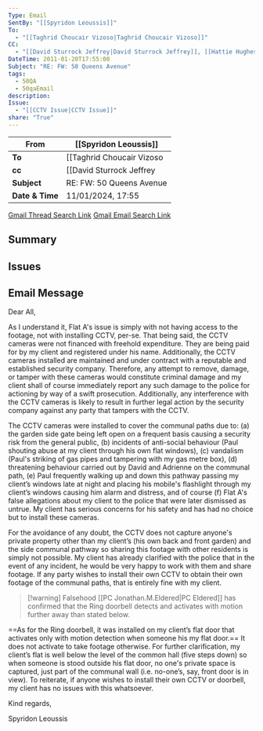 ```yaml
---
Type: Email
SentBy: "[[Spyridon Leoussis]]"
To:
  - "[[Taghrid Choucair Vizoso|Taghrid Choucair Vizoso]]"
CC:
  - "[[David Sturrock Jeffrey|David Sturrock Jeffrey]], [[Hattie Hughes|Hattie Hughes]], [[Jonathan.M.Eldered|Jonathan.M.Eldered]], [[Paul Stroud|Paul Stroud]], [[Adrienne Jeffrey|Adrienne Jeffrey]], can.mustafa@met.police.uk, [[Hazem El Akhnawy|Hazem El Akhnawy]]"
DateTime: 2011-01-20T17:55:00
Subject: "RE: FW: 50 Queens Avenue"
tags:
  - 50QA
  - 50qaEmail
description: 
Issue:
  - "[[CCTV Issue|CCTV Issue]]"
share: "True"
---
```

| From | [[Spyridon Leoussis]] |
| ---- | ---- |
| **To** | [[Taghrid Choucair Vizoso|Taghrid Choucair Vizoso]] |
| **cc** | [[David Sturrock Jeffrey|David Sturrock Jeffrey]]<br> [[Hattie Hughes|Hattie Hughes]]<br> [[Jonathan.M.Eldered|Jonathan.M.Eldered]]<br> [[Paul Stroud|Paul Stroud]]<br> [[Adrienne Jeffrey|Adrienne Jeffrey]]<br> can.mustafa@met.police.uk<br> [[Hazem El Akhnawy|Hazem El Akhnawy]]|
| **Subject** | RE: FW: 50 Queens Avenue |
| **Date & Time** |11/01/2024, 17:55|
[Gmail Thread Search Link](https://mail.google.com/mail/u/0/#search/subject%3A(50+Queens+Avenue)+after%3A2023%2F01%2F11+before%3A2024%2F01%2F12)
[Gmail Email Search Link](https://mail.google.com/mail/u/0/#search/subject%3A(RE%3A%20FW%3A%2050%20Queens%20Avenue)%20after%3A2023%2F12%2F10%20before%3A2024%2F02%2F10)
## Summary

## Issues

## Email Message
Dear All,

As I understand it, Flat A's issue is simply with not having access to the footage, not with installing CCTV, per-se. That being said, the CCTV cameras were not financed with freehold expenditure. They are being paid for by my client and registered under his name. Additionally, the CCTV cameras installed are maintained and under contract with a reputable and established security company. Therefore, any attempt to remove, damage, or tamper with these cameras would constitute criminal damage and my client shall of course immediately report any such damage to the police for actioning by way of a swift prosecution. Additionally, any interference with the CCTV cameras is likely to result in further legal action by the security company against any party that tampers with the CCTV.

The CCTV cameras were installed to cover the communal paths due to: (a) the garden side gate being left open on a frequent basis causing a security risk from the general public, (b) incidents of anti-social behaviour (Paul shouting abuse at my client through his own flat windows), (c) vandalism (Paul's striking of gas pipes and tampering with my gas metre box), (d) threatening behaviour carried out by David and Adrienne on the communal path, (e) Paul frequently walking up and down this pathway passing my client’s windows late at night and placing his mobile's flashlight through my client’s windows causing him alarm and distress, and of course (f) Flat A's false allegations about my client to the police that were later dismissed as untrue. My client has serious concerns for his safety and has had no choice but to install these cameras.

For the avoidance of any doubt, the CCTV does not capture anyone's private property other than my client’s (his own back and front garden) and the side communal pathway so sharing this footage with other residents is simply not possible. My client has already clarified with the police that in the event of any incident, he would be very happy to work with them and share footage. If any party wishes to install their own CCTV to obtain their own footage of the communal paths, that is entirely fine with my client.

> [!warning] Falsehood
> [[PC Jonathan.M.Eldered|PC Eldered]] has confirmed that the Ring doorbell detects and activates with motion further away than stated below.

==As for the Ring doorbell, it was installed on my client’s flat door that activates only with motion detection when someone his my flat door.== It does not activate to take footage otherwise. For further clarification, my client’s flat is well below the level of the common hall (five steps down) so when someone is stood outside his flat door, no one's private space is captured, just part of the communal wall (i.e. no-one’s, say, front door is in view). To reiterate, if anyone wishes to install their own CCTV or doorbell, my client has no issues with this whatsoever.

Kind regards,

Spyridon Leoussis